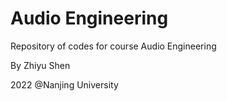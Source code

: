 # Audio Engineering

Repository of codes for course Audio Engineering



By Zhiyu Shen

2022 @Nanjing University
